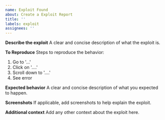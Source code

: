 ```yaml
---
name: Exploit Found
about: Create a Exploit Report
title: ''
labels: exploit
assignees: ''
---
```


<!-- @format -->

**Describe the exploit**
A clear and concise description of what the exploit is.

**To Reproduce**
Steps to reproduce the behavior:

1. Go to '...'
2. Click on '....'
3. Scroll down to '....'
4. See error

**Expected behavior**
A clear and concise description of what you expected to happen.

**Screenshots**
If applicable, add screenshots to help explain the exploit.

**Additional context**
Add any other context about the exploit here.
